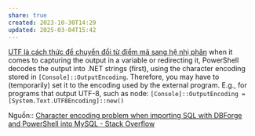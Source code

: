 ```yaml
---
share: true
created: 2023-10-30T14:29
updated: 2025-03-04T15:42
---
```

[UTF là cách thức để chuyển đổi từ điểm mã sang hệ nhị phân](../../../%F0%9F%94%A0K%C3%BD%20t%E1%BB%B1,%20v%C4%83n%20b%E1%BA%A3n,%20ng%C3%B4n%20ng%E1%BB%AF%20%C4%91%C3%A1nh%20d%E1%BA%A5u/Ti%E1%BA%BFng%20Vi%E1%BB%87t,%20Unicode,%20emoji/L%C3%BD%20thuy%E1%BA%BFt%20Unicode/%C4%90i%E1%BB%83m%20m%C3%A3/UTF%20l%C3%A0%20c%C3%A1ch%20th%E1%BB%A9c%20%C4%91%E1%BB%83%20chuy%E1%BB%83n%20%C4%91%E1%BB%95i%20t%E1%BB%AB%20%C4%91i%E1%BB%83m%20m%C3%A3%20sang%20h%E1%BB%87%20nh%E1%BB%8B%20ph%C3%A2n.md)
when it comes to capturing the output in a variable or redirecting it, PowerShell decodes the output into .NET strings (first), using the character encoding stored in `[Console]::OutputEncoding`. Therefore, you may have to (temporarily) set it to the encoding used by the external program. E.g., for programs that output UTF-8, such as node: 
`[Console]::OutputEncoding = [System.Text.UTF8Encoding]::new()`

Nguồn:: [Character encoding problem when importing SQL with DBForge and PowerShell into MySQL - Stack Overflow](https://stackoverflow.com/a/78082903/3416774)
